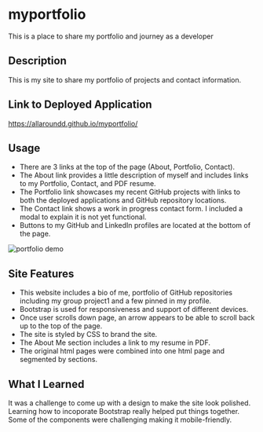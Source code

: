 # myportfolio
This is a place to share my portfolio and journey as a developer

## Description
This is my site to share my portfolio of projects and contact information.

## Link to Deployed Application
https://allaroundd.github.io/myportfolio/

## Usage
- There are 3 links at the top of the page (About, Portfolio, Contact).
- The About link provides a little description of myself and includes links to my Portfolio, Contact, and PDF resume.
- The Portfolio link showcases my recent GitHub projects with links to both the deployed applications and GitHub repository locations.
- The Contact link shows a work in progress contact form. I included a modal to explain it is not yet functional. 
- Buttons to my GitHub and LinkedIn profiles are located at the bottom of the page.

![portfolio demo](./assets/images/myportfolio-demo.gif)

## Site Features
- This website includes a bio of me, portfolio of GitHub repositories including my group project1 and a few pinned in my profile.
- Bootstrap is used for responsiveness and support of different devices.
- Once user scrolls down page, an arrow appears to be able to scroll back up to the top of the page.
- The site is styled by CSS to brand the site.
- The About Me section includes a link to my resume in PDF.
- The original html pages were combined into one html page and segmented by sections.


## What I Learned
It was a challenge to come up with a design to make the site look polished. Learning how to incoporate Bootstrap really helped put things together. Some of the components were challenging making it mobile-friendly.